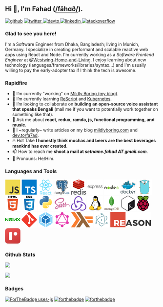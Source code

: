 ## Hi 👋, I'm Fahad ([/fähɑð/](http://ipa-reader.xyz/?text=f%C3%A4h%C9%91%C3%B0&voice=Amy)).

[![github](https://img.shields.io/badge/github-%2324292e.svg?style=for-the-badge&logo=github&logoColor=white)](https://github.com/fa7ad) [ ![twitter](https://img.shields.io/badge/twitter-%2300acee.svg?style=for-the-badge&logo=twitter&logoColor=white) ](https://twitter.com/dev_fahad) [ ![devto](https://img.shields.io/badge/dev.to-%2308090A.svg?style=for-the-badge&logo=dev.to&logoColor=white) ](https://dev.to/fa7ad) [ ![linkedin](https://img.shields.io/badge/linkedin-%231E77B5.svg?style=for-the-badge&logo=linkedin&logoColor=white) ](https://linkedin.com/in/fa7ad) [![stackoverflow](https://img.shields.io/badge/stackoverflow-%23F28032.svg?style=for-the-badge&logo=stackoverflow&logoColor=white)](https://stackoverflow.com/users/3639506/trve-fa7ad)

### Glad to see you here!

I'm a Software Engineer from Dhaka, Bangladesh; living in Munich, Germany. I specialize in creating performant and scalable reactive web apps using React and Node.
I'm currently working as a *Software Frontend Engineer* at [@Westwing-Home-and-Living](https://www.westwing.com/home).
I enjoy learning about new technology (languages/frameworks/libraries/syntax…) and I'm usually willing to pay the early-adopter tax if I think the tech is awesome.

### Rapidfire

- 🔭 I’m currently "working" on [Mildly Boring (my blog)](https://mildlyboring.com).
- 🌱 I’m currently learning [ReScript](https://rescript-lang.org/) and [Kubernetes](https://kubernetes.io/).
- 👯 I’m looking to collaborate on **building an open-source voice assistant that speaks Bengali** (mail me if you want to potentially work together on something like that).
- 💬 Ask me about **react, redux, ramda, js, functional programming, and music**.
- 📝 I ~regularly~ write articles on my blog [mildlyboring.com](https://mildlyboring.com) and [dev.to/fa7ad](https://dev.to/fa7ad).
- 🔥 Hot Take **I honestly think mochas and beers are the best beverages mankind has ever created**.
- 📫 How to reach me **shoot a mail at _setname.fahad AT gmail.com_**.
- 💅 Pronouns: He/Him.

### Languages and Tools

![JavaScript](https://github.com/fa7ad/fa7ad/raw/master/icons/javascript-original.png) ![TypeScript](https://github.com/fa7ad/fa7ad/raw/master/icons/typescript-original.png) ![React](https://github.com/fa7ad/fa7ad/raw/master/icons/react-original-wordmark.png) ![PostgreSQL](https://github.com/fa7ad/fa7ad/raw/master/icons/postgresql-original-wordmark.png) ![Redis](https://github.com/fa7ad/fa7ad/raw/master/icons/redis-original-wordmark.png) ![Express.js](https://github.com/fa7ad/fa7ad/raw/master/icons/express-original-wordmark.png) ![Node.js](https://github.com/fa7ad/fa7ad/raw/master/icons/nodejs-original-wordmark.png) ![Docker](https://github.com/fa7ad/fa7ad/raw/master/icons/docker-original-wordmark.png) ![Go](https://github.com/fa7ad/fa7ad/raw/master/icons/go-original.png) ![HTML5](https://github.com/fa7ad/fa7ad/raw/master/icons/html5-original-wordmark.png) ![CSS3](https://github.com/fa7ad/fa7ad/raw/master/icons/css3-original-wordmark.png) ![Python](https://github.com/fa7ad/fa7ad/raw/master/icons/python-original.png) ![Sass](https://github.com/fa7ad/fa7ad/raw/master/icons/sass-original.png) ![Redux](https://github.com/fa7ad/fa7ad/raw/master/icons/redux-original.png) ![Linux](https://github.com/fa7ad/fa7ad/raw/master/icons/linux-original.png) ![MongoDB](https://github.com/fa7ad/fa7ad/raw/master/icons/mongodb-original-wordmark.png) ![Bash](https://github.com/fa7ad/fa7ad/raw/master/icons/gnu_bash-icon.png) ![Raspberry Pi](https://github.com/fa7ad/fa7ad/raw/master/icons/raspberrypi.png) ![Nginx](https://github.com/fa7ad/fa7ad/raw/master/icons/nginx-original.png) ![Git](https://github.com/fa7ad/fa7ad/raw/master/icons/git-scm-icon.png) ![Webpack](https://github.com/fa7ad/fa7ad/raw/master/icons/webpack-original.png) ![GraphQL](https://github.com/fa7ad/fa7ad/raw/master/icons/graphql.png) ![Haskell](https://github.com/fa7ad/fa7ad/raw/master/icons/haskell.png) ![Electron](https://github.com/fa7ad/fa7ad/raw/master/icons/electron-original.png) ![ReasonML](https://github.com/fa7ad/fa7ad/raw/master/icons/reason.png) ![ReScript](https://github.com/fa7ad/fa7ad/raw/master/icons/nav-logo@2x.png)

### Github Stats

![](https://github-readme-stats.vercel.app/api?username=fa7ad&show_icons=true&count_private=true&hide_border=true)

![](https://github-readme-stats.vercel.app/api/top-langs/?username=fa7ad&hide_border=true&layout=compact&utm_source=1232)

### Badges

[![ForTheBadge uses-js](http://ForTheBadge.com/images/badges/uses-js.svg)](https://github.com/fa7ad?tab=repositories&q=&type=&language=javascript) [![forthebadge](https://forthebadge.com/images/badges/uses-badges.svg)](https://forthebadge.com/) [![forthebadge](https://forthebadge.com/images/badges/makes-people-smile.svg)](#)
